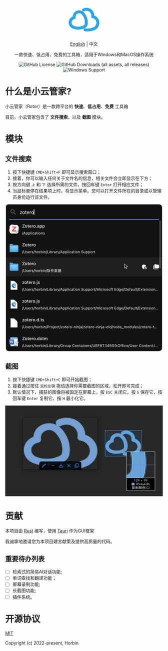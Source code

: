 <p align="center"><a href="https://github.com/Horbin-Magician/rotor-rs" target="_blank" rel="noopener noreferrer"><img width="100" src="../public/assets/logo.png" alt="Rotor logo"></a></p>

<p align="center">
<a href="../README.md">English</a>
<span> | </span>
<span>中文</span>
</p>

<p align="center"><span>一款快速、低占用、免费的工具箱，适用于Windows和MacOS操作系统</span></p>

<div align="center">

![GitHub License](https://img.shields.io/github/license/Horbin-Magician/rotor)
![GitHub Downloads (all assets, all releases)](https://img.shields.io/github/downloads/Horbin-Magician/rotor/total)
![Windows Support](https://img.shields.io/badge/Windows-0078D6?style=flat&logo=windows&logoColor=white)

</div>

# 什么是小云管家?

小云管家（Rotor）是一款跨平台的 **快速**、**低占用**、**免费** 工具箱

目前，小云管家包含了 **文件搜索**，以及 **截图** 模块。

# 模块

## 文件搜索

1. 按下快捷键 `CMD+Shift+F` 即可显示搜索窗口；
2. 接着，你可以输入任何关于文件名的信息，相关文件会立即显示在下方；
3. 按方向键 `上` 和 `下` 选择所需的文件，按回车键 `Enter` 打开相应文件； 
4. 当鼠标悬停在结果项上时，将显示菜单。您可以打开文件所在的目录或以管理员身份运行该文件。

<div align=center>
<img src="./search_demo.png" width="500" height="470"> 
</div>

## 截图

1. 按下快捷键 `CMD+Shift+C` 即可开始截图；
2. 接着通过按住 `鼠标左键` 拖动选择你需要截图的区域，松开即可完成；
3. 默认情况下，捕获的图像将被固定在屏幕上，按 `ESC` 关闭它，按 `S` 保存它，按回车键 `Enter` 复制它，按 `H` 最小化它。

<div align=center>
<img src="./screenshot_demo.png" width="742" height="290"> 
</div>

# 贡献

本项目由 [Rust](https://www.rust-lang.org/) 编写，使用 [Tauri](https://github.com/tauri-apps/tauri/) 作为GUI框架

我诚挚地邀请您为本项目建言献策及提供高质量的代码。

## 重要待办列表

- [ ] 检索式的简易AI对话功能;
- [ ] 单词查找和翻译功能；
- [ ] 屏幕录制功能;
- [ ] 长截图功能;
- [ ] 插件系统。

# 开源协议

[MIT](https://opensource.org/licenses/MIT)

Copyright (c) 2022-present, Horbin
